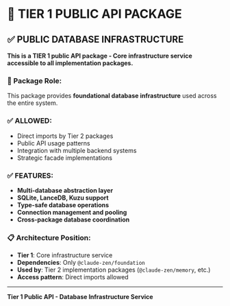 # 🌟 TIER 1 PUBLIC API PACKAGE

## ✅ PUBLIC DATABASE INFRASTRUCTURE

**This is a TIER 1 public API package - Core infrastructure service accessible to all implementation packages.**

### 🎯 Package Role:

This package provides **foundational database infrastructure** used across the entire system.

### ✅ ALLOWED:

- Direct imports by Tier 2 packages
- Public API usage patterns
- Integration with multiple backend systems
- Strategic facade implementations

### ✅ FEATURES:

- **Multi-database abstraction layer**
- **SQLite, LanceDB, Kuzu support**  
- **Type-safe database operations**
- **Connection management and pooling**
- **Cross-package database coordination**

### 📋 Architecture Position:

- **Tier 1**: Core infrastructure service
- **Dependencies**: Only `@claude-zen/foundation`
- **Used by**: Tier 2 implementation packages (`@claude-zen/memory`, etc.)
- **Access pattern**: Direct imports allowed

---

**Tier 1 Public API - Database Infrastructure Service**
